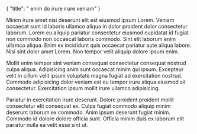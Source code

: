 {
  "title": " enim do irure irure veniam"
}

Minim irure amet nisi deserunt elit est eiusmod ipsum Lorem. Veniam occaecat sunt id laboris ullamco aliqua in dolor proident dolor consectetur laborum. Lorem eu aliquip pariatur consectetur eiusmod cupidatat id fugiat non commodo non occaecat laboris commodo. Sint elit laborum enim ullamco aliqua. Enim ex incididunt quis occaecat pariatur aute aliqua labore. Nisi sint dolor amet Lorem. Non tempor velit aliquip dolore ipsum enim.

Mollit enim tempor sint veniam consequat consectetur consequat nostrud culpa aliqua. Adipisicing anim sunt occaecat minim qui ipsum. Excepteur velit in cillum velit ipsum voluptate magna fugiat ad exercitation nostrud. Commodo adipisicing dolor veniam est eu tempor irure aliqua eiusmod sit consectetur. Exercitation ipsum mollit irure ullamco adipisicing.

Pariatur in exercitation irure deserunt. Dolore proident proident mollit consectetur elit consequat ex. Culpa fugiat commodo aliquip minim deserunt laborum ex commodo. Anim ipsum deserunt fugiat minim. Commodo id dolore dolore officia sunt. Officia minim duis ex laborum elit pariatur nulla ea velit esse sint ut.